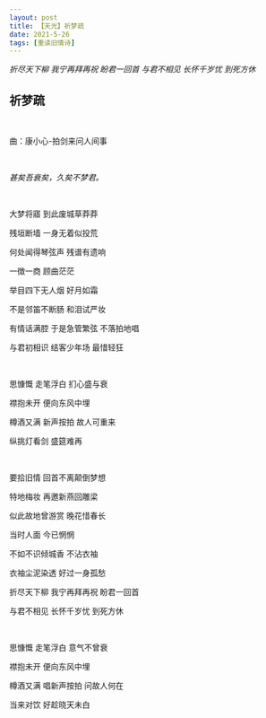 ```yaml
---
layout: post
title: 【天光】祈梦疏
date: 2021-5-26
tags: [重读旧情诗]
---
```


*折尽天下柳 我宁再拜再祝 盼君一回首 与君不相见 长怀千岁忧 到死方休*

## 祈梦疏

<br>

曲：康小心-拍剑来问人间事

<br>

*甚矣吾衰矣，久矣不梦君。*

<br>

大梦将寤 到此废城草莽莽

残垣断墙 一身无着似投荒

何处闻得琴弦声 残谱有遗响

一徴一商 顾曲茫茫

举目四下无人烟 好月如霜

不是邻笛不断肠 和泪试严妆

有情话满腔 于是急管繁弦 不落拍地唱

与君初相识 结客少年场 最惜轻狂

<br>

思慷慨 走笔浮白 扪心盛与衰

襟抱未开 便向东风中埋

樽酒又满 新声按拍 故人可重来

纵挑灯看剑 盛筵难再

<br>

要拾旧情 回首不离颠倒梦想

特地梅妆 再邀新燕回雕梁

似此故地曾游赏 晚花惜春长

当时人面 今已惘惘

不如不识倾城香 不沾衣袖

衣袖尘泥染透 好过一身孤愁

折尽天下柳 我宁再拜再祝 盼君一回首

与君不相见 长怀千岁忧 到死方休

<br>

思慷慨 走笔浮白 意气不曾衰

襟抱未开 便向东风中埋

樽酒又满 唱新声按拍 问故人何在

当来对饮 好趁晓天未白

<br>
<br>

